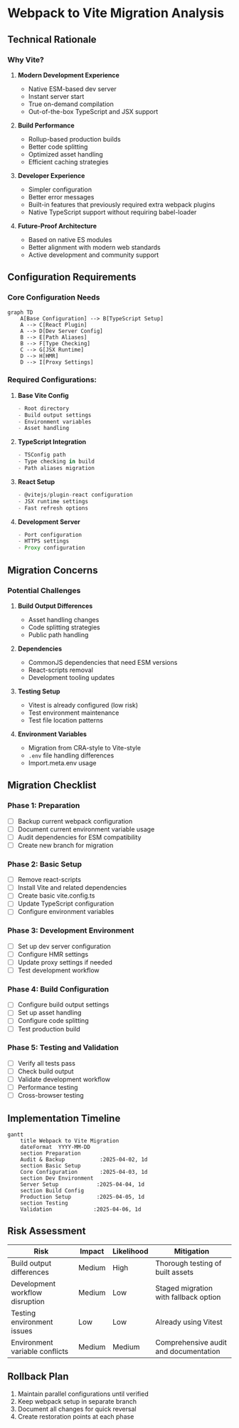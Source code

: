 # Webpack to Vite Migration Analysis

## Technical Rationale

### Why Vite?

1. **Modern Development Experience**
   - Native ESM-based dev server
   - Instant server start
   - True on-demand compilation
   - Out-of-the-box TypeScript and JSX support

2. **Build Performance**
   - Rollup-based production builds
   - Better code splitting
   - Optimized asset handling
   - Efficient caching strategies

3. **Developer Experience**
   - Simpler configuration
   - Better error messages
   - Built-in features that previously required extra webpack plugins
   - Native TypeScript support without requiring babel-loader

4. **Future-Proof Architecture**
   - Based on native ES modules
   - Better alignment with modern web standards
   - Active development and community support

## Configuration Requirements

### Core Configuration Needs

```mermaid
graph TD
    A[Base Configuration] --> B[TypeScript Setup]
    A --> C[React Plugin]
    A --> D[Dev Server Config]
    B --> E[Path Aliases]
    B --> F[Type Checking]
    C --> G[JSX Runtime]
    D --> H[HMR]
    D --> I[Proxy Settings]
```

### Required Configurations:

1. **Base Vite Config**
   ```typescript
   - Root directory
   - Build output settings
   - Environment variables
   - Asset handling
   ```

2. **TypeScript Integration**
   ```typescript
   - TSConfig path
   - Type checking in build
   - Path aliases migration
   ```

3. **React Setup**
   ```typescript
   - @vitejs/plugin-react configuration
   - JSX runtime settings
   - Fast refresh options
   ```

4. **Development Server**
   ```typescript
   - Port configuration
   - HTTPS settings
   - Proxy configuration
   ```

## Migration Concerns

### Potential Challenges

1. **Build Output Differences**
   - Asset handling changes
   - Code splitting strategies
   - Public path handling

2. **Dependencies**
   - CommonJS dependencies that need ESM versions
   - React-scripts removal
   - Development tooling updates

3. **Testing Setup**
   - Vitest is already configured (low risk)
   - Test environment maintenance
   - Test file location patterns

4. **Environment Variables**
   - Migration from CRA-style to Vite-style
   - `.env` file handling differences
   - Import.meta.env usage

## Migration Checklist

### Phase 1: Preparation
- [ ] Backup current webpack configuration
- [ ] Document current environment variable usage
- [ ] Audit dependencies for ESM compatibility
- [ ] Create new branch for migration

### Phase 2: Basic Setup
- [ ] Remove react-scripts
- [ ] Install Vite and related dependencies
- [ ] Create basic vite.config.ts
- [ ] Update TypeScript configuration
- [ ] Configure environment variables

### Phase 3: Development Environment
- [ ] Set up dev server configuration
- [ ] Configure HMR settings
- [ ] Update proxy settings if needed
- [ ] Test development workflow

### Phase 4: Build Configuration
- [ ] Configure build output settings
- [ ] Set up asset handling
- [ ] Configure code splitting
- [ ] Test production build

### Phase 5: Testing and Validation
- [ ] Verify all tests pass
- [ ] Check build output
- [ ] Validate development workflow
- [ ] Performance testing
- [ ] Cross-browser testing

## Implementation Timeline

```mermaid
gantt
    title Webpack to Vite Migration
    dateFormat  YYYY-MM-DD
    section Preparation
    Audit & Backup           :2025-04-02, 1d
    section Basic Setup
    Core Configuration       :2025-04-03, 1d
    section Dev Environment
    Server Setup            :2025-04-04, 1d
    section Build Config
    Production Setup        :2025-04-05, 1d
    section Testing
    Validation             :2025-04-06, 1d
```

## Risk Assessment

| Risk | Impact | Likelihood | Mitigation |
|------|---------|------------|------------|
| Build output differences | Medium | High | Thorough testing of built assets |
| Development workflow disruption | Medium | Low | Staged migration with fallback option |
| Testing environment issues | Low | Low | Already using Vitest |
| Environment variable conflicts | Medium | Medium | Comprehensive audit and documentation |

## Rollback Plan

1. Maintain parallel configurations until verified
2. Keep webpack setup in separate branch
3. Document all changes for quick reversal
4. Create restoration points at each phase